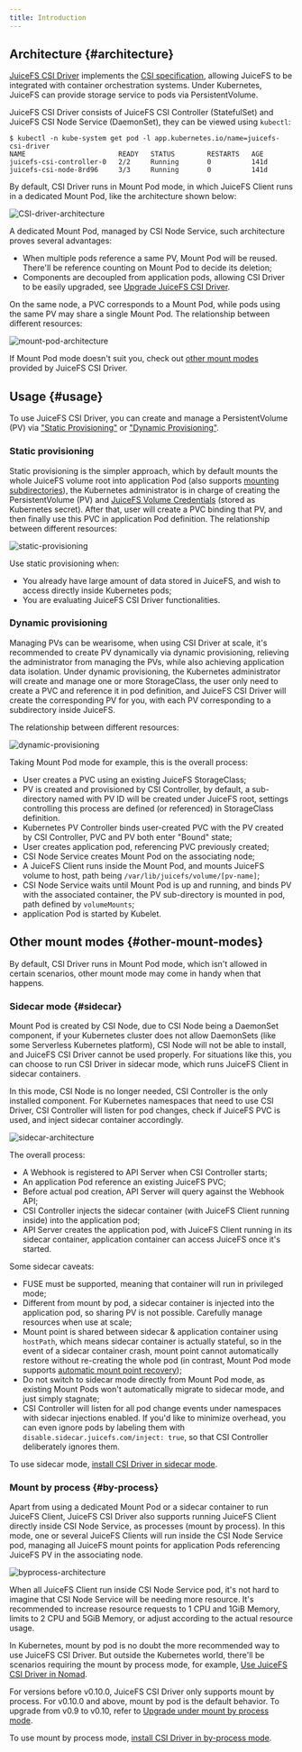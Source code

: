 ```yaml
---
title: Introduction
---
```


## Architecture {#architecture}

[JuiceFS CSI Driver](https://github.com/juicedata/juicefs-csi-driver) implements the [CSI specification](https://github.com/container-storage-interface/spec/blob/master/spec.md), allowing JuiceFS to be integrated with container orchestration systems. Under Kubernetes, JuiceFS can provide storage service to pods via PersistentVolume.

JuiceFS CSI Driver consists of JuiceFS CSI Controller (StatefulSet) and JuiceFS CSI Node Service (DaemonSet), they can be viewed using `kubectl`:

```shell
$ kubectl -n kube-system get pod -l app.kubernetes.io/name=juicefs-csi-driver
NAME                       READY   STATUS        RESTARTS   AGE
juicefs-csi-controller-0   2/2     Running       0          141d
juicefs-csi-node-8rd96     3/3     Running       0          141d
```

By default, CSI Driver runs in Mount Pod mode, in which JuiceFS Client runs in a dedicated Mount Pod, like the architecture shown below:

![CSI-driver-architecture](./images/csi-driver-architecture.svg)

A dedicated Mount Pod, managed by CSI Node Service, such architecture proves several advantages:

* When multiple pods reference a same PV, Mount Pod will be reused. There'll be reference counting on Mount Pod to decide its deletion;
* Components are decoupled from application pods, allowing CSI Driver to be easily upgraded, see [Upgrade JuiceFS CSI Driver](./administration/upgrade-csi-driver.md).

On the same node, a PVC corresponds to a Mount Pod, while pods using the same PV may share a single Mount Pod. The relationship between different resources:

![mount-pod-architecture](./images/mount-pod-architecture.svg)

If Mount Pod mode doesn't suit you, check out [other mount modes](#other-mount-modes) provided by JuiceFS CSI Driver.

## Usage {#usage}

To use JuiceFS CSI Driver, you can create and manage a PersistentVolume (PV) via ["Static Provisioning"](./guide/pv.md#static-provisioning) or ["Dynamic Provisioning"](./guide/pv.md#dynamic-provisioning).

### Static provisioning

Static provisioning is the simpler approach, which by default mounts the whole JuiceFS volume root into application Pod (also supports [mounting subdirectories](./guide/configurations.md#mount-subdirectory)), the Kubernetes administrator is in charge of creating the PersistentVolume (PV) and [JuiceFS Volume Credentials](./guide/pv.md#volume-credentials) (stored as Kubernetes secret). After that, user will create a PVC binding that PV, and then finally use this PVC in application Pod definition. The relationship between different resources:

![static-provisioning](./images/static-provisioning.svg)

Use static provisioning when:

* You already have large amount of data stored in JuiceFS, and wish to access directly inside Kubernetes pods;
* You are evaluating JuiceFS CSI Driver functionalities.

### Dynamic provisioning

Managing PVs can be wearisome, when using CSI Driver at scale, it's recommended to create PV dynamically via dynamic provisioning, relieving the administrator from managing the PVs, while also achieving application data isolation. Under dynamic provisioning, the Kubernetes administrator will create and manage one or more StorageClass, the user only need to create a PVC and reference it in pod definition, and JuiceFS CSI Driver will create the corresponding PV for you, with each PV corresponding to a subdirectory inside JuiceFS.

The relationship between different resources:

![dynamic-provisioning](./images/dynamic-provisioning.svg)

Taking Mount Pod mode for example, this is the overall process:

* User creates a PVC using an existing JuiceFS StorageClass;
* PV is created and provisioned by CSI Controller, by default, a sub-directory named with PV ID will be created under JuiceFS root, settings controlling this process are defined (or referenced) in StorageClass definition.
* Kubernetes PV Controller binds user-created PVC with the PV created by CSI Controller, PVC and PV both enter "Bound" state;
* User creates application pod, referencing PVC previously created;
* CSI Node Service creates Mount Pod on the associating node;
* A JuiceFS Client runs inside the Mount Pod, and mounts JuiceFS volume to host, path being `/var/lib/juicefs/volume/[pv-name]`;
* CSI Node Service waits until Mount Pod is up and running, and binds PV with the associated container, the PV sub-directory is mounted in pod, path defined by `volumeMounts`;
* application Pod is started by Kubelet.

## Other mount modes {#other-mount-modes}

By default, CSI Driver runs in Mount Pod mode, which isn't allowed in certain scenarios, other mount mode may come in handy when that happens.

### Sidecar mode {#sidecar}

Mount Pod is created by CSI Node, due to CSI Node being a DaemonSet component, if your Kubernetes cluster does not allow DaemonSets (like some Serverless Kubernetes platform), CSI Node will not be able to install, and JuiceFS CSI Driver cannot be used properly. For situations like this, you can choose to run CSI Driver in sidecar mode, which runs JuiceFS Client in sidecar containers.

In this mode, CSI Node is no longer needed, CSI Controller is the only installed component. For Kubernetes namespaces that need to use CSI Driver, CSI Controller will listen for pod changes, check if JuiceFS PVC is used, and inject sidecar container accordingly.

![sidecar-architecture](./images/sidecar-architecture.svg)

The overall process:

* A Webhook is registered to API Server when CSI Controller starts;
* An application Pod reference an existing JuiceFS PVC;
* Before actual pod creation, API Server will query against the Webhook API;
* CSI Controller injects the sidecar container (with JuiceFS Client running inside) into the application pod;
* API Server creates the application pod, with JuiceFS Client running in its sidecar container, application container can access JuiceFS once it's started.

Some sidecar caveats:

* FUSE must be supported, meaning that container will run in privileged mode;
* Different from mount by pod, a sidecar container is injected into the application pod, so sharing PV is not possible. Carefully manage resources when use at scale;
* Mount point is shared between sidecar & application container using `hostPath`, which means sidecar container is actually stateful, so in the event of a sidecar container crash, mount point cannot automatically restore without re-creating the whole pod (in contrast, Mount Pod mode supports [automatic mount point recovery](./guide/configurations.md#automatic-mount-point-recovery));
* Do not switch to sidecar mode directly from Mount Pod mode, as existing Mount Pods won't automatically migrate to sidecar mode, and just simply stagnate;
* CSI Controller will listen for all pod change events under namespaces with sidecar injections enabled. If you'd like to minimize overhead, you can even ignore pods by labeling them with `disable.sidecar.juicefs.com/inject: true`, so that CSI Controller deliberately ignores them.

To use sidecar mode, [install CSI Driver in sidecar mode](./getting_started.md#sidecar).

### Mount by process {#by-process}

Apart from using a dedicated Mount Pod or a sidecar container to run JuiceFS Client, JuiceFS CSI Driver also supports running JuiceFS Client directly inside CSI Node Service, as processes (mount by process). In this mode, one or several JuiceFS Clients will run inside the CSI Node Service pod, managing all JuiceFS mount points for application Pods referencing JuiceFS PV in the associating node.

![byprocess-architecture](./images/byprocess-architecture.svg)

When all JuiceFS Client run inside CSI Node Service pod, it's not hard to imagine that CSI Node Service will be needing more resource. It's recommended to increase resource requests to 1 CPU and 1GiB Memory, limits to 2 CPU and 5GiB Memory, or adjust according to the actual resource usage.

In Kubernetes, mount by pod is no doubt the more recommended way to use JuiceFS CSI Driver. But outside the Kubernetes world, there'll be scenarios requiring the mount by process mode, for example, [Use JuiceFS CSI Driver in Nomad](./cookbook/csi-in-nomad.md).

For versions before v0.10.0, JuiceFS CSI Driver only supports mount by process. For v0.10.0 and above, mount by pod is the default behavior. To upgrade from v0.9 to v0.10, refer to [Upgrade under mount by process mode](./administration/upgrade-csi-driver.md#mount-by-process-upgrade).

To use mount by process mode, [install CSI Driver in by-process mode](./getting_started.md#by-process).
